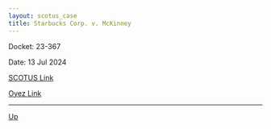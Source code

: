 ```yaml
---
layout: scotus_case
title: Starbucks Corp. v. McKinney
---
```


Docket: 23-367

Date: 13 Jul 2024

[SCOTUS Link](https://www.supremecourt.gov/opinions/23pdf/602us1r34_e29g.pdf)

[Oyez Link](https://www.oyez.org/cases/2024/23-367)

---

[Up](./README.md)